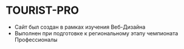 # TOURIST-PRO
* Сайт был создан в рамках изучения Веб-Дизайна
* Выполнен при подготовке к региональному этапу чемпионата Профессионалы
